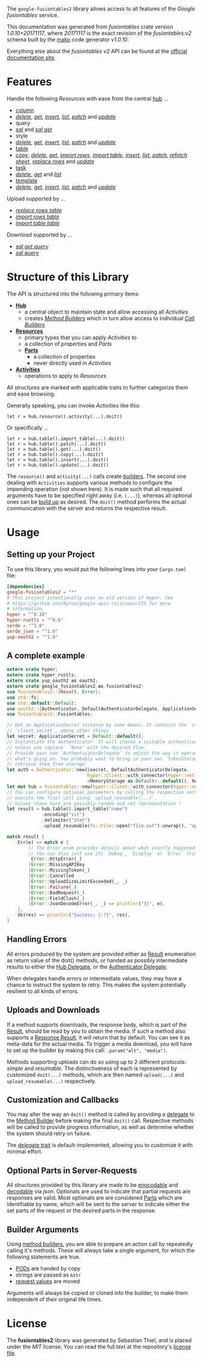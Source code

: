 <!---
DO NOT EDIT !
This file was generated automatically from 'src/mako/api/README.md.mako'
DO NOT EDIT !
-->
The `google-fusiontables2` library allows access to all features of the *Google fusiontables* service.

This documentation was generated from *fusiontables* crate version *1.0.10+20171117*, where *20171117* is the exact revision of the *fusiontables:v2* schema built by the [mako](http://www.makotemplates.org/) code generator *v1.0.10*.

Everything else about the *fusiontables* *v2* API can be found at the
[official documentation site](https://developers.google.com/fusiontables).
# Features

Handle the following *Resources* with ease from the central [hub](https://docs.rs/google-fusiontables2/1.0.10+20171117/google_fusiontables2/struct.Fusiontables.html) ... 

* [column](https://docs.rs/google-fusiontables2/1.0.10+20171117/google_fusiontables2/struct.Column.html)
 * [*delete*](https://docs.rs/google-fusiontables2/1.0.10+20171117/google_fusiontables2/struct.ColumnDeleteCall.html), [*get*](https://docs.rs/google-fusiontables2/1.0.10+20171117/google_fusiontables2/struct.ColumnGetCall.html), [*insert*](https://docs.rs/google-fusiontables2/1.0.10+20171117/google_fusiontables2/struct.ColumnInsertCall.html), [*list*](https://docs.rs/google-fusiontables2/1.0.10+20171117/google_fusiontables2/struct.ColumnListCall.html), [*patch*](https://docs.rs/google-fusiontables2/1.0.10+20171117/google_fusiontables2/struct.ColumnPatchCall.html) and [*update*](https://docs.rs/google-fusiontables2/1.0.10+20171117/google_fusiontables2/struct.ColumnUpdateCall.html)
* query
 * [*sql*](https://docs.rs/google-fusiontables2/1.0.10+20171117/google_fusiontables2/struct.QuerySqlCall.html) and [*sql get*](https://docs.rs/google-fusiontables2/1.0.10+20171117/google_fusiontables2/struct.QuerySqlGetCall.html)
* style
 * [*delete*](https://docs.rs/google-fusiontables2/1.0.10+20171117/google_fusiontables2/struct.StyleDeleteCall.html), [*get*](https://docs.rs/google-fusiontables2/1.0.10+20171117/google_fusiontables2/struct.StyleGetCall.html), [*insert*](https://docs.rs/google-fusiontables2/1.0.10+20171117/google_fusiontables2/struct.StyleInsertCall.html), [*list*](https://docs.rs/google-fusiontables2/1.0.10+20171117/google_fusiontables2/struct.StyleListCall.html), [*patch*](https://docs.rs/google-fusiontables2/1.0.10+20171117/google_fusiontables2/struct.StylePatchCall.html) and [*update*](https://docs.rs/google-fusiontables2/1.0.10+20171117/google_fusiontables2/struct.StyleUpdateCall.html)
* [table](https://docs.rs/google-fusiontables2/1.0.10+20171117/google_fusiontables2/struct.Table.html)
 * [*copy*](https://docs.rs/google-fusiontables2/1.0.10+20171117/google_fusiontables2/struct.TableCopyCall.html), [*delete*](https://docs.rs/google-fusiontables2/1.0.10+20171117/google_fusiontables2/struct.TableDeleteCall.html), [*get*](https://docs.rs/google-fusiontables2/1.0.10+20171117/google_fusiontables2/struct.TableGetCall.html), [*import rows*](https://docs.rs/google-fusiontables2/1.0.10+20171117/google_fusiontables2/struct.TableImportRowCall.html), [*import table*](https://docs.rs/google-fusiontables2/1.0.10+20171117/google_fusiontables2/struct.TableImportTableCall.html), [*insert*](https://docs.rs/google-fusiontables2/1.0.10+20171117/google_fusiontables2/struct.TableInsertCall.html), [*list*](https://docs.rs/google-fusiontables2/1.0.10+20171117/google_fusiontables2/struct.TableListCall.html), [*patch*](https://docs.rs/google-fusiontables2/1.0.10+20171117/google_fusiontables2/struct.TablePatchCall.html), [*refetch sheet*](https://docs.rs/google-fusiontables2/1.0.10+20171117/google_fusiontables2/struct.TableRefetchSheetCall.html), [*replace rows*](https://docs.rs/google-fusiontables2/1.0.10+20171117/google_fusiontables2/struct.TableReplaceRowCall.html) and [*update*](https://docs.rs/google-fusiontables2/1.0.10+20171117/google_fusiontables2/struct.TableUpdateCall.html)
* [task](https://docs.rs/google-fusiontables2/1.0.10+20171117/google_fusiontables2/struct.Task.html)
 * [*delete*](https://docs.rs/google-fusiontables2/1.0.10+20171117/google_fusiontables2/struct.TaskDeleteCall.html), [*get*](https://docs.rs/google-fusiontables2/1.0.10+20171117/google_fusiontables2/struct.TaskGetCall.html) and [*list*](https://docs.rs/google-fusiontables2/1.0.10+20171117/google_fusiontables2/struct.TaskListCall.html)
* [template](https://docs.rs/google-fusiontables2/1.0.10+20171117/google_fusiontables2/struct.Template.html)
 * [*delete*](https://docs.rs/google-fusiontables2/1.0.10+20171117/google_fusiontables2/struct.TemplateDeleteCall.html), [*get*](https://docs.rs/google-fusiontables2/1.0.10+20171117/google_fusiontables2/struct.TemplateGetCall.html), [*insert*](https://docs.rs/google-fusiontables2/1.0.10+20171117/google_fusiontables2/struct.TemplateInsertCall.html), [*list*](https://docs.rs/google-fusiontables2/1.0.10+20171117/google_fusiontables2/struct.TemplateListCall.html), [*patch*](https://docs.rs/google-fusiontables2/1.0.10+20171117/google_fusiontables2/struct.TemplatePatchCall.html) and [*update*](https://docs.rs/google-fusiontables2/1.0.10+20171117/google_fusiontables2/struct.TemplateUpdateCall.html)


Upload supported by ...

* [*replace rows table*](https://docs.rs/google-fusiontables2/1.0.10+20171117/google_fusiontables2/struct.TableReplaceRowCall.html)
* [*import rows table*](https://docs.rs/google-fusiontables2/1.0.10+20171117/google_fusiontables2/struct.TableImportRowCall.html)
* [*import table table*](https://docs.rs/google-fusiontables2/1.0.10+20171117/google_fusiontables2/struct.TableImportTableCall.html)

Download supported by ...

* [*sql get query*](https://docs.rs/google-fusiontables2/1.0.10+20171117/google_fusiontables2/struct.QuerySqlGetCall.html)
* [*sql query*](https://docs.rs/google-fusiontables2/1.0.10+20171117/google_fusiontables2/struct.QuerySqlCall.html)



# Structure of this Library

The API is structured into the following primary items:

* **[Hub](https://docs.rs/google-fusiontables2/1.0.10+20171117/google_fusiontables2/struct.Fusiontables.html)**
    * a central object to maintain state and allow accessing all *Activities*
    * creates [*Method Builders*](https://docs.rs/google-fusiontables2/1.0.10+20171117/google_fusiontables2/trait.MethodsBuilder.html) which in turn
      allow access to individual [*Call Builders*](https://docs.rs/google-fusiontables2/1.0.10+20171117/google_fusiontables2/trait.CallBuilder.html)
* **[Resources](https://docs.rs/google-fusiontables2/1.0.10+20171117/google_fusiontables2/trait.Resource.html)**
    * primary types that you can apply *Activities* to
    * a collection of properties and *Parts*
    * **[Parts](https://docs.rs/google-fusiontables2/1.0.10+20171117/google_fusiontables2/trait.Part.html)**
        * a collection of properties
        * never directly used in *Activities*
* **[Activities](https://docs.rs/google-fusiontables2/1.0.10+20171117/google_fusiontables2/trait.CallBuilder.html)**
    * operations to apply to *Resources*

All *structures* are marked with applicable traits to further categorize them and ease browsing.

Generally speaking, you can invoke *Activities* like this:

```Rust,ignore
let r = hub.resource().activity(...).doit()
```

Or specifically ...

```ignore
let r = hub.table().import_table(...).doit()
let r = hub.table().patch(...).doit()
let r = hub.table().get(...).doit()
let r = hub.table().copy(...).doit()
let r = hub.table().insert(...).doit()
let r = hub.table().update(...).doit()
```

The `resource()` and `activity(...)` calls create [builders][builder-pattern]. The second one dealing with `Activities` 
supports various methods to configure the impending operation (not shown here). It is made such that all required arguments have to be 
specified right away (i.e. `(...)`), whereas all optional ones can be [build up][builder-pattern] as desired.
The `doit()` method performs the actual communication with the server and returns the respective result.

# Usage

## Setting up your Project

To use this library, you would put the following lines into your `Cargo.toml` file:

```toml
[dependencies]
google-fusiontables2 = "*"
# This project intentionally uses an old version of Hyper. See
# https://github.com/Byron/google-apis-rs/issues/173 for more
# information.
hyper = "^0.10"
hyper-rustls = "^0.6"
serde = "^1.0"
serde_json = "^1.0"
yup-oauth2 = "^1.0"
```

## A complete example

```Rust
extern crate hyper;
extern crate hyper_rustls;
extern crate yup_oauth2 as oauth2;
extern crate google_fusiontables2 as fusiontables2;
use fusiontables2::{Result, Error};
use std::fs;
use std::default::Default;
use oauth2::{Authenticator, DefaultAuthenticatorDelegate, ApplicationSecret, MemoryStorage};
use fusiontables2::Fusiontables;

// Get an ApplicationSecret instance by some means. It contains the `client_id` and 
// `client_secret`, among other things.
let secret: ApplicationSecret = Default::default();
// Instantiate the authenticator. It will choose a suitable authentication flow for you, 
// unless you replace  `None` with the desired Flow.
// Provide your own `AuthenticatorDelegate` to adjust the way it operates and get feedback about 
// what's going on. You probably want to bring in your own `TokenStorage` to persist tokens and
// retrieve them from storage.
let auth = Authenticator::new(&secret, DefaultAuthenticatorDelegate,
                              hyper::Client::with_connector(hyper::net::HttpsConnector::new(hyper_rustls::TlsClient::new())),
                              <MemoryStorage as Default>::default(), None);
let mut hub = Fusiontables::new(hyper::Client::with_connector(hyper::net::HttpsConnector::new(hyper_rustls::TlsClient::new())), auth);
// You can configure optional parameters by calling the respective setters at will, and
// execute the final call using `upload_resumable(...)`.
// Values shown here are possibly random and not representative !
let result = hub.table().import_table("name")
             .encoding("sit")
             .delimiter("Stet")
             .upload_resumable(fs::File::open("file.ext").unwrap(), "application/octet-stream".parse().unwrap());

match result {
    Err(e) => match e {
        // The Error enum provides details about what exactly happened.
        // You can also just use its `Debug`, `Display` or `Error` traits
         Error::HttpError(_)
        |Error::MissingAPIKey
        |Error::MissingToken(_)
        |Error::Cancelled
        |Error::UploadSizeLimitExceeded(_, _)
        |Error::Failure(_)
        |Error::BadRequest(_)
        |Error::FieldClash(_)
        |Error::JsonDecodeError(_, _) => println!("{}", e),
    },
    Ok(res) => println!("Success: {:?}", res),
}

```
## Handling Errors

All errors produced by the system are provided either as [Result](https://docs.rs/google-fusiontables2/1.0.10+20171117/google_fusiontables2/enum.Result.html) enumeration as return value of 
the doit() methods, or handed as possibly intermediate results to either the 
[Hub Delegate](https://docs.rs/google-fusiontables2/1.0.10+20171117/google_fusiontables2/trait.Delegate.html), or the [Authenticator Delegate](https://docs.rs/yup-oauth2/*/yup_oauth2/trait.AuthenticatorDelegate.html).

When delegates handle errors or intermediate values, they may have a chance to instruct the system to retry. This 
makes the system potentially resilient to all kinds of errors.

## Uploads and Downloads
If a method supports downloads, the response body, which is part of the [Result](https://docs.rs/google-fusiontables2/1.0.10+20171117/google_fusiontables2/enum.Result.html), should be
read by you to obtain the media.
If such a method also supports a [Response Result](https://docs.rs/google-fusiontables2/1.0.10+20171117/google_fusiontables2/trait.ResponseResult.html), it will return that by default.
You can see it as meta-data for the actual media. To trigger a media download, you will have to set up the builder by making
this call: `.param("alt", "media")`.

Methods supporting uploads can do so using up to 2 different protocols: 
*simple* and *resumable*. The distinctiveness of each is represented by customized 
`doit(...)` methods, which are then named `upload(...)` and `upload_resumable(...)` respectively.

## Customization and Callbacks

You may alter the way an `doit()` method is called by providing a [delegate](https://docs.rs/google-fusiontables2/1.0.10+20171117/google_fusiontables2/trait.Delegate.html) to the 
[Method Builder](https://docs.rs/google-fusiontables2/1.0.10+20171117/google_fusiontables2/trait.CallBuilder.html) before making the final `doit()` call. 
Respective methods will be called to provide progress information, as well as determine whether the system should 
retry on failure.

The [delegate trait](https://docs.rs/google-fusiontables2/1.0.10+20171117/google_fusiontables2/trait.Delegate.html) is default-implemented, allowing you to customize it with minimal effort.

## Optional Parts in Server-Requests

All structures provided by this library are made to be [enocodable](https://docs.rs/google-fusiontables2/1.0.10+20171117/google_fusiontables2/trait.RequestValue.html) and 
[decodable](https://docs.rs/google-fusiontables2/1.0.10+20171117/google_fusiontables2/trait.ResponseResult.html) via *json*. Optionals are used to indicate that partial requests are responses 
are valid.
Most optionals are are considered [Parts](https://docs.rs/google-fusiontables2/1.0.10+20171117/google_fusiontables2/trait.Part.html) which are identifiable by name, which will be sent to 
the server to indicate either the set parts of the request or the desired parts in the response.

## Builder Arguments

Using [method builders](https://docs.rs/google-fusiontables2/1.0.10+20171117/google_fusiontables2/trait.CallBuilder.html), you are able to prepare an action call by repeatedly calling it's methods.
These will always take a single argument, for which the following statements are true.

* [PODs][wiki-pod] are handed by copy
* strings are passed as `&str`
* [request values](https://docs.rs/google-fusiontables2/1.0.10+20171117/google_fusiontables2/trait.RequestValue.html) are moved

Arguments will always be copied or cloned into the builder, to make them independent of their original life times.

[wiki-pod]: http://en.wikipedia.org/wiki/Plain_old_data_structure
[builder-pattern]: http://en.wikipedia.org/wiki/Builder_pattern
[google-go-api]: https://github.com/google/google-api-go-client

# License
The **fusiontables2** library was generated by Sebastian Thiel, and is placed 
under the *MIT* license.
You can read the full text at the repository's [license file][repo-license].

[repo-license]: https://github.com/Byron/google-apis-rsblob/master/LICENSE.md
